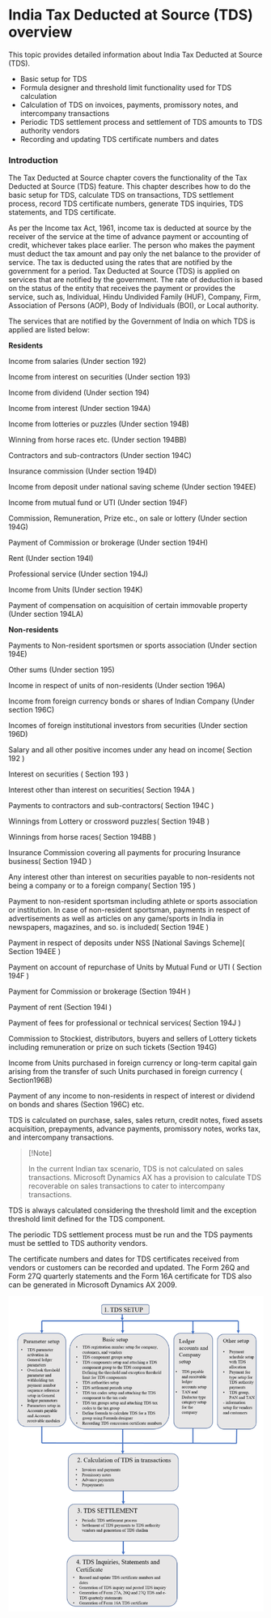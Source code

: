 # India Tax Deducted at Source (TDS) overview

This topic provides detailed information about India Tax Deducted at Source (TDS).

- Basic setup for TDS
- Formula designer and threshold limit functionality used for TDS calculation
- Calculation of TDS on invoices, payments, promissory notes, and intercompany transactions
- Periodic TDS settlement process and settlement of TDS amounts to TDS authority vendors
- Recording and updating TDS certificate numbers and dates



### Introduction

The Tax Deducted at Source chapter covers the functionality of the Tax Deducted at Source (TDS) feature. This chapter describes how to do the basic setup for TDS, calculate TDS on transactions, TDS settlement process, record TDS certificate numbers, generate TDS inquiries, TDS statements, and TDS certificate.

As per the Income tax Act, 1961, income tax is deducted at source by the receiver of the service at the time of advance payment or accounting of credit, whichever takes place earlier. The person who makes the payment must deduct the tax amount and pay only the net balance to the provider of service. The tax is deducted using the rates that are notified by the government for a period. Tax Deducted at Source (TDS) is applied on services that are notified by the government. The rate of deduction is based on the status of the entity that receives the payment or provides the service, such as, Individual, Hindu Undivided Family (HUF), Company, Firm, Association of Persons (AOP), Body of Individuals (BOI), or Local authority. 

The services that are notified by the Government of India on which TDS is applied are listed below:

 

**Residents**

Income from salaries (Under section 192)

Income from interest on securities (Under section 193)

Income from dividend (Under section 194)

Income from interest (Under section 194A)

Income from lotteries or puzzles (Under section 194B)

Winning from horse races etc. (Under section 194BB)

Contractors and sub-contractors (Under section 194C)

Insurance commission (Under section 194D)

Income from deposit under national saving scheme (Under section 194EE)

Income from mutual fund or UTI (Under section 194F)

Commission, Remuneration, Prize etc., on sale or lottery (Under section 194G)

Payment of Commission or brokerage (Under section 194H)

Rent (Under section 194I)

Professional service (Under section 194J)

Income from Units (Under section 194K)

Payment of compensation on acquisition of certain immovable property (Under section 194LA)



**Non-residents**

Payments to Non-resident sportsmen or sports association (Under section 194E)

Other sums (Under section 195)

Income in respect of units of non-residents (Under section 196A)

Income from foreign currency bonds or shares of Indian Company (Under section 196C)

Incomes of foreign institutional investors from securities (Under section 196D)

Salary and all other positive incomes under any head on income( Section 192 )

Interest on securities ( Section 193 )

Interest other than interest on securities( Section 194A )

Payments to contractors and sub-contractors( Section 194C )

Winnings from Lottery or crossword puzzles( Section 194B )

Winnings from horse races( Section 194BB )

Insurance Commission covering all payments for procuring Insurance business( Section 194D )

Any interest other than interest on securities payable to non-residents not being a company or to a foreign company( Section 195 )

Payment to non-resident sportsman including athlete or sports association or institution. In case of non-resident sportsman, payments in respect of advertisements as well as articles on any game/sports in India in newspapers, magazines, and so. is included( Section 194E )

Payment in respect of deposits under NSS \[National Savings Scheme\]( Section 194EE )

Payment on account of repurchase of Units by Mutual Fund or UTI ( Section 194F )

Payment for Commission or brokerage (Section 194H )

Payment of rent (Section 194I )

Payment of fees for professional or technical services( Section 194J )

Commission to Stockiest, distributors, buyers and sellers of Lottery tickets including remuneration or prize on such tickets (Section 194G)

Income from Units purchased in foreign currency or long-term capital gain arising from the transfer of such Units purchased in foreign currency ( Section196B)

Payment of any income to non-residents in respect of interest or dividend on bonds and shares (Section 196C) etc.

TDS is calculated on purchase, sales, sales return, credit notes, fixed assets acquisition, prepayments, advance payments, promissory notes, works tax, and intercompany transactions.



>  [!Note]
>
>  In the current Indian tax scenario,  TDS is not calculated on sales transactions. Microsoft Dynamics AX  has a provision to calculate TDS recoverable on sales transactions to cater  to intercompany transactions. 

TDS is always calculated considering the threshold limit and the exception threshold limit defined for the TDS component.

The periodic TDS settlement process must be run and the TDS payments must be settled to TDS authority vendors.

The certificate numbers and dates for TDS certificates received from vendors or customers can be recorded and updated. The Form 26Q and Form 27Q quarterly statements and the Form 16A certificate for TDS also can be generated in Microsoft Dynamics AX 2009.

[![TDS overview](./media/apac-ind-TDS-3.png)](./media/apac-ind-TDS-3.png)

